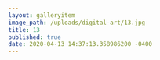 ```yaml
---
layout: galleryitem
image_path: /uploads/digital-art/13.jpg
title: 13 
published: true
date: 2020-04-13 14:37:13.358986200 -0400
---
```


